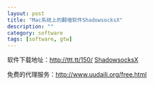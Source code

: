 ```yaml
---
layout: post
title: "Mac系统上的翻墙软件ShadowsocksX"
description: ""
category: software
tags: [software, gtw]
---
```



软件下载地址：<http://ttt.tt/150/>
[ShadowsocksX](/assets/software/ShadowsocksX-2.5.dmg)

免费的代理服务：<http://www.uudaili.org/free.html>
